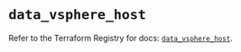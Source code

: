 # `data_vsphere_host`

Refer to the Terraform Registry for docs: [`data_vsphere_host`](https://registry.terraform.io/providers/hashicorp/vsphere/2.12.0/docs/data-sources/host).
